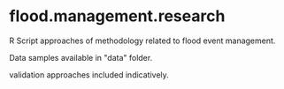 # flood.management.research
R Script approaches of methodology related to flood event management.

Data samples available in "data" folder.

validation approaches included indicatively.
